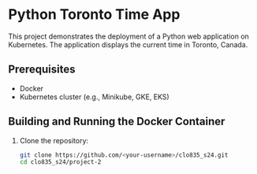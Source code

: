 # Python Toronto Time App

This project demonstrates the deployment of a Python web application on Kubernetes. The application displays the current time in Toronto, Canada.

## Prerequisites
- Docker
- Kubernetes cluster (e.g., Minikube, GKE, EKS)

## Building and Running the Docker Container
1. Clone the repository:
   ```bash
   git clone https://github.com/<your-username>/clo835_s24.git
   cd clo835_s24/project-2

